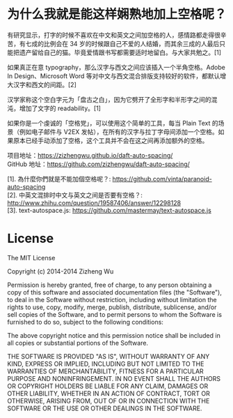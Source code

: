 为什么我就是能这样娴熟地加上空格呢？
=================

有研究显示，打字的时候不喜欢在中文和英文之间加空格的人，感情路都走得很辛苦，有七成的比例会在 34 岁的时候跟自己不爱的人结婚，而其余三成的人最后只能把遗产留给自己的猫。毕竟爱情跟书写都需要适时地留白。与大家共勉之。[1]

如果真正在意 typography，那么汉字与西文之间应该插入一个半角空格。Adobe In Design、Microsoft Word 等对中文与西文混合排版支持较好的软件，都默认增大汉字和西文的间距。[2]

汉学家称这个空白字元为「盘古之白」，因为它劈开了全形字和半形字之间的混沌，增加了文字的 readability。[1]

如果你是一个虔诚的「空格党」，可以使用这个简单的工具，每当 Plain Text 的场景（例如电子邮件与 V2EX 发帖），在所有的汉字与拉丁字母间添加一个空格。如果原本已经手动添加了空格，这个工具并不会在这之间再添加额外的空格。

项目地址：https://zizhengwu.github.io/daft-auto-spacing/  
GitHub 地址：https://github.com/zizhengwu/daft-auto-spacing/

[1]. 為什麼你們就是不能加個空格呢？: https://github.com/vinta/paranoid-auto-spacing  
[2]. 中英文混排时中文与英文之间是否要有空格？: http://www.zhihu.com/question/19587406/answer/12298128  
[3]. text-autospace.js: https://github.com/mastermay/text-autospace.js


License
=================
The MIT License

Copyright (c) 2014-2014 Zizheng Wu

Permission is hereby granted, free of charge, to any person obtaining a copy
of this software and associated documentation files (the "Software"), to deal
in the Software without restriction, including without limitation the rights
to use, copy, modify, merge, publish, distribute, sublicense, and/or sell
copies of the Software, and to permit persons to whom the Software is
furnished to do so, subject to the following conditions:

The above copyright notice and this permission notice shall be included in
all copies or substantial portions of the Software.

THE SOFTWARE IS PROVIDED "AS IS", WITHOUT WARRANTY OF ANY KIND, EXPRESS OR
IMPLIED, INCLUDING BUT NOT LIMITED TO THE WARRANTIES OF MERCHANTABILITY,
FITNESS FOR A PARTICULAR PURPOSE AND NONINFRINGEMENT. IN NO EVENT SHALL THE
AUTHORS OR COPYRIGHT HOLDERS BE LIABLE FOR ANY CLAIM, DAMAGES OR OTHER
LIABILITY, WHETHER IN AN ACTION OF CONTRACT, TORT OR OTHERWISE, ARISING FROM,
OUT OF OR IN CONNECTION WITH THE SOFTWARE OR THE USE OR OTHER DEALINGS IN
THE SOFTWARE.
